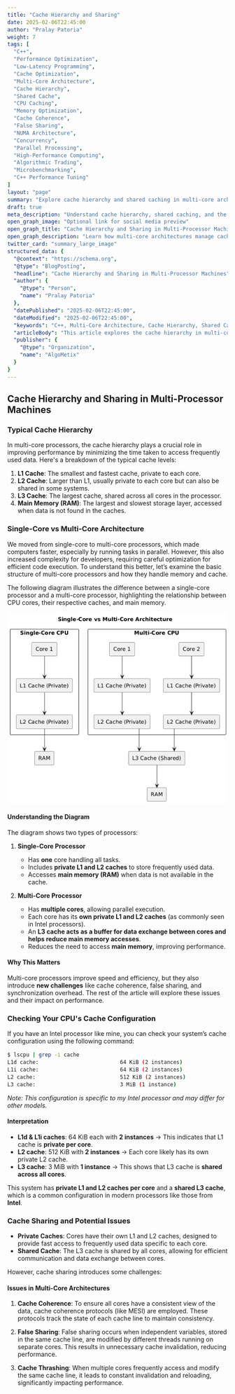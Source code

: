 ```yaml
---
title: "Cache Hierarchy and Sharing"
date: 2025-02-06T22:45:00
author: "Pralay Patoria"
weight: 7
tags: [
  "C++", 
  "Performance Optimization", 
  "Low-Latency Programming", 
  "Cache Optimization", 
  "Multi-Core Architecture", 
  "Cache Hierarchy", 
  "Shared Cache", 
  "CPU Caching", 
  "Memory Optimization", 
  "Cache Coherence", 
  "False Sharing", 
  "NUMA Architecture", 
  "Concurrency", 
  "Parallel Processing", 
  "High-Performance Computing", 
  "Algorithmic Trading", 
  "Microbenchmarking", 
  "C++ Performance Tuning"
]
layout: "page"
summary: "Explore cache hierarchy and shared caching in multi-core architectures, including key challenges like cache coherence and false sharing."
draft: true
meta_description: "Understand cache hierarchy, shared caching, and the impact of multi-core architectures on performance, covering key issues like false sharing."
open_graph_image: "Optional link for social media preview"
open_graph_title: "Cache Hierarchy and Sharing in Multi-Processor Machines"
open_graph_description: "Learn how multi-core architectures manage cache hierarchy and sharing, along with the challenges of cache coherence and performance bottlenecks."
twitter_card: "summary_large_image"
structured_data: {
  "@context": "https://schema.org",
  "@type": "BlogPosting",
  "headline": "Cache Hierarchy and Sharing in Multi-Processor Machines",
  "author": {
    "@type": "Person",
    "name": "Pralay Patoria"
  },
  "datePublished": "2025-02-06T22:45:00",
  "dateModified": "2025-02-06T22:45:00",
  "keywords": "C++, Multi-Core Architecture, Cache Hierarchy, Shared Cache, Cache Coherence, False Sharing, CPU Caching, High-Performance Computing",
  "articleBody": "This article explores the cache hierarchy in multi-core architectures, how shared caching impacts performance, and briefly touches on key challenges like cache coherence and false sharing.",
  "publisher": {
    "@type": "Organization",
    "name": "AlgoMetix"
  }
}
---
```


## **Cache Hierarchy and Sharing in Multi-Processor Machines**

### Typical Cache Hierarchy

In multi-core processors, the cache hierarchy plays a crucial role in improving performance by minimizing the time taken to access frequently used data. Here's a breakdown of the typical cache levels:

1. **L1 Cache**: The smallest and fastest cache, private to each core.
2. **L2 Cache**: Larger than L1, usually private to each core but can also be shared in some systems.
3. **L3 Cache**: The largest cache, shared across all cores in the processor.
4. **Main Memory (RAM)**: The largest and slowest storage layer, accessed when data is not found in the caches.

### Single-Core vs Multi-Core Architecture

We moved from single-core to multi-core processors, which made computers faster, especially by running tasks in parallel. However, this also increased complexity for developers, requiring careful optimization for efficient code execution. To understand this better, let’s examine the basic structure of multi-core processors and how they handle memory and cache.

The following diagram illustrates the difference between a single-core processor and a multi-core processor, highlighting the relationship between CPU cores, their respective caches, and main memory.

![Multi-Core vs Single-Core Architecture](/diagrams/single_vs_multi_core.png)

#### Understanding the Diagram  

The diagram shows two types of processors:

1. **Single-Core Processor**  
   - Has **one** core handling all tasks.  
   - Includes **private L1 and L2 caches** to store frequently used data.  
   - Accesses **main memory (RAM)** when data is not available in the cache.  

2. **Multi-Core Processor**  
   - Has **multiple cores**, allowing parallel execution.  
   - Each core has its **own private L1 and L2 caches** (as commonly seen in Intel processors).  
   - An **L3 cache acts as a buffer for data exchange between cores and helps reduce main memory accesses**.  
   - Reduces the need to access **main memory**, improving performance.  

#### Why This Matters  

Multi-core processors improve speed and efficiency, but they also introduce **new challenges** like cache coherence, false sharing, and synchronization overhead. The rest of the article will explore these issues and their impact on performance.

### Checking Your CPU's Cache Configuration  

If you have an Intel processor like mine, you can check your system’s cache configuration using the following command:

```bash
$ lscpu | grep -i cache
L1d cache:                          64 KiB (2 instances)
L1i cache:                          64 KiB (2 instances)
L2 cache:                           512 KiB (2 instances)
L3 cache:                           3 MiB (1 instance)
```

*Note: This configuration is specific to my Intel processor and may differ for other models.*

#### Interpretation  

- **L1d & L1i caches**: 64 KiB each with **2 instances** → This indicates that L1 cache is **private per core**.  
- **L2 cache**: 512 KiB with **2 instances** → Each core likely has its own private L2 cache.  
- **L3 cache**: 3 MiB with **1 instance** → This shows that L3 cache is **shared across all cores**.  

This system has **private L1 and L2 caches per core** and a **shared L3 cache**, which is a common configuration in modern processors like those from **Intel**.

### Cache Sharing and Potential Issues  

- **Private Caches**: Cores have their own L1 and L2 caches, designed to provide fast access to frequently used data specific to each core.
- **Shared Cache**: The L3 cache is shared by all cores, allowing for efficient communication and data exchange between cores.

However, cache sharing introduces some challenges:

#### Issues in Multi-Core Architectures  

1. **Cache Coherence**: To ensure all cores have a consistent view of the data, cache coherence protocols (like MESI) are employed. These protocols track the state of each cache line to maintain consistency.
   
2. **False Sharing**: False sharing occurs when independent variables, stored in the same cache line, are modified by different threads running on separate cores. This results in unnecessary cache invalidation, reducing performance.
   
3. **Cache Thrashing**: When multiple cores frequently access and modify the same cache line, it leads to constant invalidation and reloading, significantly impacting performance.

